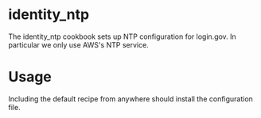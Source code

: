 # identity_ntp

The identity_ntp cookbook sets up NTP configuration for login.gov. In particular
we only use AWS's NTP service.

# Usage

Including the default recipe from anywhere should install the configuration
file.
